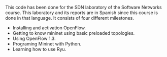This code has been done for the SDN laboratory of the Software Networks course.
This laboratory and its reports are in Spanish since this course is done in that language.
It consists of four different milestones.

  - Installing and activation OpenFlow.
  - Getting to know mininet using basic preloaded topologies.
  - Using OpenFlow 1.3.
  - Programing Mininet with Python.
  - Learning how to use Ryu.
